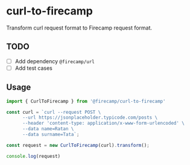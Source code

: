 # curl-to-firecamp

Transform curl request format to Firecamp request format.

## TODO
- [ ] Add dependency `@firecamp/url`
- [ ] Add test cases

## Usage
```ts
import { CurlToFirecamp } from '@firecamp/curl-to-firecamp'

const curl = `curl --request POST \
      --url https://jsonplaceholder.typicode.com/posts \
      --header 'content-type: application/x-www-form-urlencoded' \
      --data name=Ratan \
      --data surname=Tata`;

const request = new CurlToFirecamp(curl).transform();

console.log(request)
```